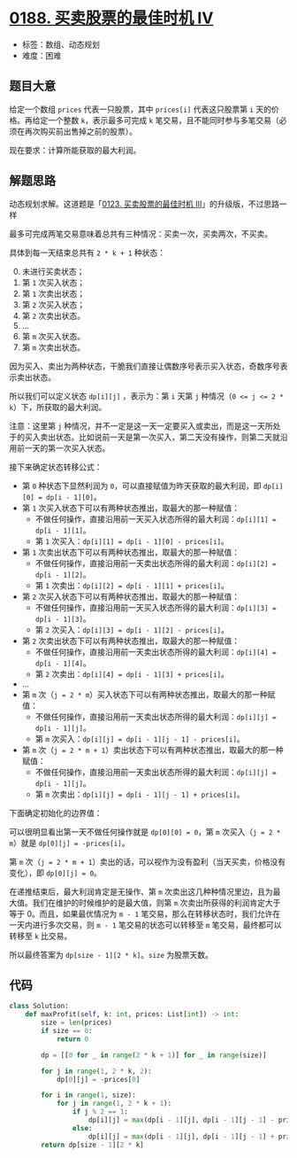 # [0188. 买卖股票的最佳时机 IV](https://leetcode.cn/problems/best-time-to-buy-and-sell-stock-iv/)

- 标签：数组、动态规划
- 难度：困难

## 题目大意

给定一个数组 `prices` 代表一只股票，其中 `prices[i]` 代表这只股票第 `i` 天的价格。再给定一个整数 `k`，表示最多可完成 `k` 笔交易，且不能同时参与多笔交易（必须在再次购买前出售掉之前的股票）。

现在要求：计算所能获取的最大利润。

## 解题思路

动态规划求解。这道题是「[0123. 买卖股票的最佳时机 III](https://leetcode.cn/problems/best-time-to-buy-and-sell-stock-iii/)」的升级版，不过思路一样

最多可完成两笔交易意味着总共有三种情况：买卖一次，买卖两次，不买卖。

具体到每一天结束总共有 `2 * k + 1` 种状态：

0. 未进行买卖状态；
1. 第 `1` 次买入状态；
2. 第 `1` 次卖出状态；
3. 第 `2` 次买入状态；
4. 第 `2` 次卖出状态。
5. ...
6. 第 `m` 次买入状态。
7. 第 `m` 次卖出状态。

因为买入、卖出为两种状态，干脆我们直接让偶数序号表示买入状态，奇数序号表示卖出状态。

所以我们可以定义状态 `dp[i][j]` ，表示为：第 `i` 天第 `j` 种情况（`0 <= j <= 2 * k`）下，所获取的最大利润。

注意：这里第 `j` 种情况，并不一定是这一天一定要买入或卖出，而是这一天所处于的买入卖出状态。比如说前一天是第一次买入，第二天没有操作，则第二天就沿用前一天的第一次买入状态。

接下来确定状态转移公式：

- 第 `0` 种状态下显然利润为 `0`，可以直接赋值为昨天获取的最大利润，即 `dp[i][0] = dp[i - 1][0]`。
- 第 `1` 次买入状态下可以有两种状态推出，取最大的那一种赋值：
  - 不做任何操作，直接沿用前一天买入状态所得的最大利润：`dp[i][1] = dp[i - 1][1]`。
  - 第 `1` 次买入：`dp[i][1] = dp[i - 1][0] - prices[i]`。
- 第 `1` 次卖出状态下可以有两种状态推出，取最大的那一种赋值：
  - 不做任何操作，直接沿用前一天卖出状态所得的最大利润：`dp[i][2] = dp[i - 1][2]`。
  - 第 `1` 次卖出：`dp[i][2] = dp[i - 1][1] + prices[i]`。
- 第 `2` 次买入状态下可以有两种状态推出，取最大的那一种赋值：
  - 不做任何操作，直接沿用前一天买入状态所得的最大利润：`dp[i][3] = dp[i - 1][3]`。
  - 第 `2` 次买入：`dp[i][3] = dp[i - 1][2] - prices[i]`。
- 第 `2` 次卖出状态下可以有两种状态推出，取最大的那一种赋值：
  - 不做任何操作，直接沿用前一天卖出状态所得的最大利润：`dp[i][4] = dp[i - 1][4]`。
  - 第 `2` 次卖出：`dp[i][4] = dp[i - 1][3] + prices[i]`。
- ...
- 第 `m` 次（`j = 2 * m`）买入状态下可以有两种状态推出，取最大的那一种赋值：
  - 不做任何操作，直接沿用前一天卖出状态所得的最大利润：`dp[i][j] = dp[i - 1][j]`。
  - 第 `m` 次买入：`dp[i][j] = dp[i - 1][j - 1] - prices[i]`。
- 第 `m` 次（`j = 2 * m + 1`）卖出状态下可以有两种状态推出，取最大的那一种赋值：
  - 不做任何操作，直接沿用前一天卖出状态所得的最大利润：`dp[i][j] = dp[i - 1][j]`。
  - 第 `m` 次卖出：`dp[i][j] = dp[i - 1][j - 1] + prices[i]`。

下面确定初始化的边界值：

可以很明显看出第一天不做任何操作就是 `dp[0][0] = 0`，第 `m` 次买入（`j = 2 * m`）就是 `dp[0][j] = -prices[i]`。

第 `m` 次（`j = 2 * m + 1`）卖出的话，可以视作为没有盈利（当天买卖，价格没有变化），即 `dp[0][j] = 0`。

在递推结束后，最大利润肯定是无操作、第 `m` 次卖出这几种种情况里边，且为最大值。我们在维护的时候维护的是最大值，则第 `m` 次卖出所获得的利润肯定大于等于 0。而且，如果最优情况为 `m - 1` 笔交易，那么在转移状态时，我们允许在一天内进行多次交易，则 `m - 1` 笔交易的状态可以转移至  `m` 笔交易，最终都可以转移至 `k` 比交易。

所以最终答案为 `dp[size - 1][2 * k]`。`size` 为股票天数。

## 代码

```python
class Solution:
    def maxProfit(self, k: int, prices: List[int]) -> int:
        size = len(prices)
        if size == 0:
            return 0

        dp = [[0 for _ in range(2 * k + 1)] for _ in range(size)]

        for j in range(1, 2 * k, 2):
            dp[0][j] = -prices[0]

        for i in range(1, size):
            for j in range(1, 2 * k + 1):
                if j % 2 == 1:
                    dp[i][j] = max(dp[i - 1][j], dp[i - 1][j - 1] - prices[i])
                else:
                    dp[i][j] = max(dp[i - 1][j], dp[i - 1][j - 1] + prices[i])
        return dp[size - 1][2 * k]
```

